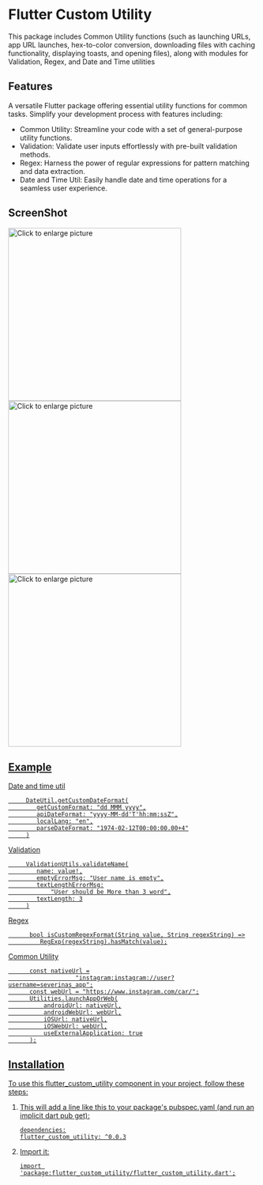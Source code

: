 # Flutter Custom Utility

This package includes Common Utility functions (such as launching URLs, app URL launches, hex-to-color conversion, 
downloading files with caching functionality, displaying toasts, and opening files), along with modules for Validation, Regex, and Date and Time utilities

## Features

A versatile Flutter package offering essential utility functions for common tasks. Simplify your development process with features including:
- Common Utility: Streamline your code with a set of general-purpose utility functions.
- Validation: Validate user inputs effortlessly with pre-built validation methods.
- Regex: Harness the power of regular expressions for pattern matching and data extraction.
- Date and Time Util: Easily handle date and time operations for a seamless user experience.

## ScreenShot

<a href="https://drive.google.com/uc?export=view&id=1oLKj8H9qKb-ECzASpsBhzBy2Oz25GfYS"><img src="https://drive.google.com/uc?export=view&id=1oLKj8H9qKb-ECzASpsBhzBy2Oz25GfYS" style="width: 350px; max-width: 100%; height: auto" title="Click to enlarge picture" />
<a href="https://drive.google.com/uc?export=view&id=1p7Ei9pphbx7nmTvy4J3El2OAV-oy392S"><img src="https://drive.google.com/uc?export=view&id=1p7Ei9pphbx7nmTvy4J3El2OAV-oy392S" style="width: 350px; max-width: 100%; height: auto" title="Click to enlarge picture" />
<a href="https://drive.google.com/uc?export=view&id=1Aot2YkOe_mGiWUap1uUxWCli_7X0stvU"><img src="https://drive.google.com/uc?export=view&id=1Aot2YkOe_mGiWUap1uUxWCli_7X0stvU" style="width: 350px; max-width: 100%; height: auto" title="Click to enlarge picture" />




## Example
Date and time util
```
     DateUtil.getCustomDateFormat(
        getCustomFormat: "dd MMM yyyy",
        apiDateFormat: "yyyy-MM-dd'T'hh:mm:ssZ",
        localLang: "en",
        parseDateFormat: "1974-02-12T00:00:00.00+4"
     )
```
Validation
```
     ValidationUtils.validateName(
        name: value!,
        emptyErrorMsg: "User name is empty",
        textLengthErrorMsg:
            "User should be More than 3 word",
        textLength: 3
     )
```

Regex
```
      bool isCustomRegexFormat(String value, String regexString) =>
         RegExp(regexString).hasMatch(value);
```

Common Utility
```
      const nativeUrl =
                   "instagram:instagram://user?username=severinas_app";
      const webUrl = "https://www.instagram.com/car/";
      Utilities.launchAppOrWeb(
          androidUrl: nativeUrl,
          androidWebUrl: webUrl,
          iOSUrl: nativeUrl,
          iOSWebUrl: webUrl,
          useExternalApplication: true
      );
```


## Installation

To use this flutter_custom_utility component in your project, follow these steps:

1. This will add a line like this to your package's pubspec.yaml (and run an implicit dart pub get):

    ```
   dependencies:
    flutter_custom_utility: ^0.0.3
    ```

2. Import it:

    ```
    import 'package:flutter_custom_utility/flutter_custom_utility.dart';
    ```